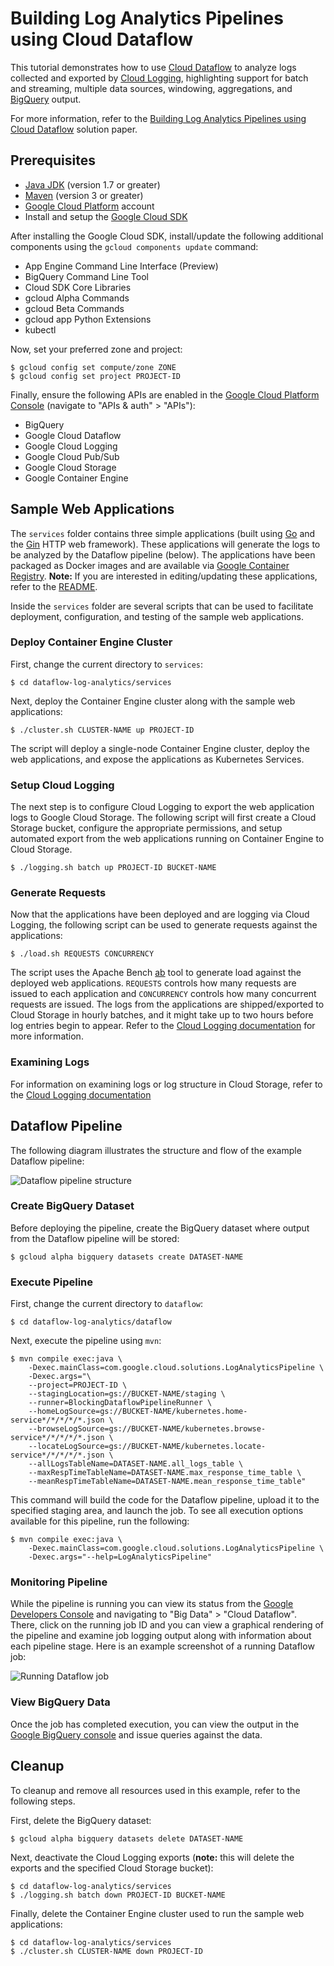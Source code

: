 # Building Log Analytics Pipelines using Cloud Dataflow

This tutorial demonstrates how to use [Cloud Dataflow](http://cloud.google.com/dataflow) to analyze logs collected and exported by [Cloud Logging](http://cloud.google.com/logging), highlighting support for batch and streaming, multiple data sources, windowing, aggregations, and [BigQuery](http://cloud.google.com/bigquery) output.

For more information, refer to the [Building Log Analytics Pipelines using Cloud Dataflow](http://cloud.google.com/solutions/building-log-analytics-pipelines-using-cloud-dataflow) solution paper.

## Prerequisites

* [Java JDK](http://www.oracle.com/technetwork/java/javase/downloads/index.html) (version 1.7 or greater)
* [Maven](http://maven.apache.org) (version 3 or greater)
* [Google Cloud Platform](http://cloud.google.com) account
* Install and setup the [Google Cloud SDK](https://cloud.google.com/sdk/)

After installing the Google Cloud SDK, install/update the following additional components using the `gcloud components update` command:

* App Engine Command Line Interface (Preview)
* BigQuery Command Line Tool
* Cloud SDK Core Libraries
* gcloud Alpha Commands
* gcloud Beta Commands
* gcloud app Python Extensions
* kubectl

Now, set your preferred zone and project:

    $ gcloud config set compute/zone ZONE
    $ gcloud config set project PROJECT-ID

Finally, ensure the following APIs are enabled in the [Google Cloud Platform Console](https://console.developers.google.com/) (navigate to "APIs & auth" > "APIs"):

* BigQuery
* Google Cloud Dataflow
* Google Cloud Logging
* Google Cloud Pub/Sub
* Google Cloud Storage
* Google Container Engine

## Sample Web Applications

The `services` folder contains three simple applications (built using [Go](http://golang.org) and the [Gin](https://github.com/gin-gonic/gin) HTTP web framework). These applications will generate the logs to be analyzed by the Dataflow pipeline (below). The applications have been packaged as Docker images and are available via [Google Container Registry](https://gcr.io). **Note:** If you are interested in editing/updating these applications, refer to the [README](https://github.com/GoogleCloudPlatform/dataflow-log-analytics/tree/master/services).

Inside the `services` folder are several scripts that can be used to facilitate deployment, configuration, and testing of the sample web applications.

### Deploy Container Engine Cluster

First, change the current directory to `services`:

    $ cd dataflow-log-analytics/services

Next, deploy the Container Engine cluster along with the sample web applications:

    $ ./cluster.sh CLUSTER-NAME up PROJECT-ID

The script will deploy a single-node Container Engine cluster, deploy the web applications, and expose the applications as Kubernetes Services.

### Setup Cloud Logging

The next step is to configure Cloud Logging to export the web application logs to Google Cloud Storage. The following script will first create a Cloud Storage bucket, configure the appropriate permissions, and setup automated export from the web applications running on Container Engine to Cloud Storage.

    $ ./logging.sh batch up PROJECT-ID BUCKET-NAME

### Generate Requests

Now that the applications have been deployed and are logging via Cloud Logging, the following script can be used to generate requests against the applications:

    $ ./load.sh REQUESTS CONCURRENCY

The script uses the Apache Bench [ab](https://httpd.apache.org/docs/2.2/programs/ab.html) tool to generate load against the deployed web applications. `REQUESTS` controls how many requests are issued to each application and `CONCURRENCY` controls how many concurrent requests are issued. The logs from the applications are shipped/exported to Cloud Storage in hourly batches, and it might take up to two hours before log entries begin to appear. Refer to the [Cloud Logging documentation](https://cloud.google.com/logging/docs/export/using_exported_logs) for more information.

### Examining Logs

For information on examining logs or log structure in Cloud Storage, refer to the [Cloud Logging documentation](https://cloud.google.com/logging/docs/export/using_exported_logs#log_entries_in_google_cloud_storage)

## Dataflow Pipeline

The following diagram illustrates the structure and flow of the example Dataflow pipeline:

![Dataflow pipeline structure](images/dataflow-log-analytics-pipeline.png)

### Create BigQuery Dataset

Before deploying the pipeline, create the BigQuery dataset where output from the Dataflow pipeline will be stored:
    
    $ gcloud alpha bigquery datasets create DATASET-NAME

### Execute Pipeline

First, change the current directory to `dataflow`:

    $ cd dataflow-log-analytics/dataflow

Next, execute the pipeline using `mvn`:

    $ mvn compile exec:java \
        -Dexec.mainClass=com.google.cloud.solutions.LogAnalyticsPipeline \
        -Dexec.args="\
        --project=PROJECT-ID \
        --stagingLocation=gs://BUCKET-NAME/staging \
        --runner=BlockingDataflowPipelineRunner \
        --homeLogSource=gs://BUCKET-NAME/kubernetes.home-service*/*/*/*/*.json \
        --browseLogSource=gs://BUCKET-NAME/kubernetes.browse-service*/*/*/*/*.json \
        --locateLogSource=gs://BUCKET-NAME/kubernetes.locate-service*/*/*/*/*.json \
        --allLogsTableName=DATASET-NAME.all_logs_table \
        --maxRespTimeTableName=DATASET-NAME.max_response_time_table \
        --meanRespTimeTableName=DATASET-NAME.mean_response_time_table"

This command will build the code for the Dataflow pipeline, upload it to the specified staging area, and launch the job. To see all execution options available for this pipeline, run the following:

    $ mvn compile exec:java \
        -Dexec.mainClass=com.google.cloud.solutions.LogAnalyticsPipeline \
        -Dexec.args="--help=LogAnalyticsPipeline"

### Monitoring Pipeline

While the pipeline is running you can view its status from the [Google Developers Console](https://console.developers.google.com) and navigating to "Big Data" > "Cloud Dataflow". There, click on the running job ID and you can view a graphical rendering of the pipeline and examine job logging output along with information about each pipeline stage. Here is an example screenshot of a running Dataflow job:

![Running Dataflow job](images/dataflow-log-analytics-ui.png)

### View BigQuery Data

Once the job has completed execution, you can view the output in the [Google BigQuery console](https://bigquery.cloud.google.com) and issue queries against the data.

## Cleanup

To cleanup and remove all resources used in this example, refer to the following steps.

First, delete the BigQuery dataset:

    $ gcloud alpha bigquery datasets delete DATASET-NAME

Next, deactivate the Cloud Logging exports (**note:** this will delete the exports and the specified Cloud Storage bucket):

    $ cd dataflow-log-analytics/services
    $ ./logging.sh batch down PROJECT-ID BUCKET-NAME

Finally, delete the Container Engine cluster used to run the sample web applications:

    $ cd dataflow-log-analytics/services
    $ ./cluster.sh CLUSTER-NAME down PROJECT-ID
